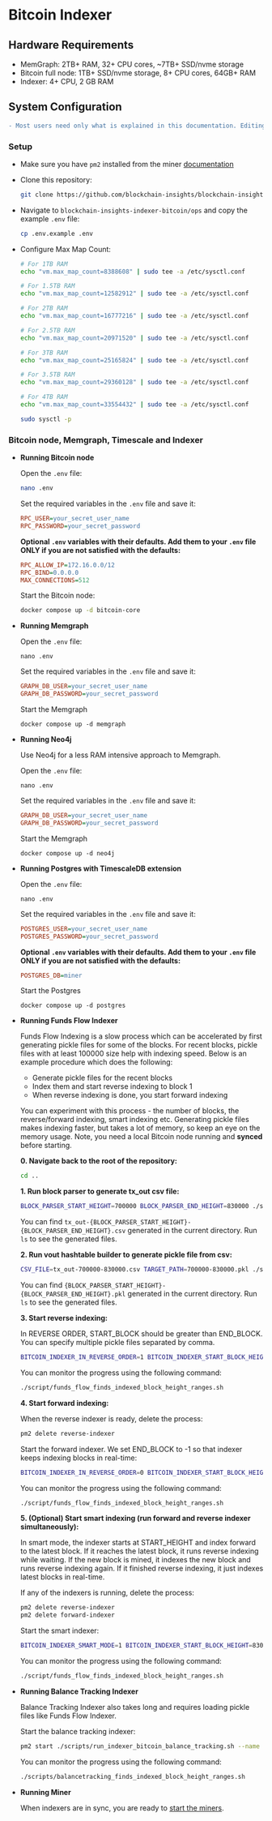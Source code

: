 # Bitcoin Indexer

## Hardware Requirements
- MemGraph: 2TB+ RAM, 32+ CPU cores, ~7TB+ SSD/nvme storage
- Bitcoin full node: 1TB+ SSD/nvme storage, 8+ CPU cores, 64GB+ RAM
- Indexer: 4+ CPU, 2 GB RAM

## System Configuration

```diff
- Most users need only what is explained in this documentation. Editing the docker-compose files and the optional variables may create problems and is for advanced users only!
```

### Setup

- Make sure you have `pm2` installed from the miner [documentation](https://github.com/blockchain-insights/blockchain-insights-subnet/blob/main/MINER_SETUP.md#prerequisites)

- Clone this repository:
    ```bash
    git clone https://github.com/blockchain-insights/blockchain-insights-indexer-bitcoin.git
    ```
- Navigate to ```blockchain-insights-indexer-bitcoin/ops``` and copy the example ```.env``` file:
    ```bash
    cp .env.example .env
    ```
- Configure Max Map Count:
    ```bash
    # For 1TB RAM
    echo "vm.max_map_count=8388608" | sudo tee -a /etc/sysctl.conf
    
    # For 1.5TB RAM
    echo "vm.max_map_count=12582912" | sudo tee -a /etc/sysctl.conf
    
    # For 2TB RAM
    echo "vm.max_map_count=16777216" | sudo tee -a /etc/sysctl.conf
    
    # For 2.5TB RAM
    echo "vm.max_map_count=20971520" | sudo tee -a /etc/sysctl.conf
    
    # For 3TB RAM
    echo "vm.max_map_count=25165824" | sudo tee -a /etc/sysctl.conf
    
    # For 3.5TB RAM
    echo "vm.max_map_count=29360128" | sudo tee -a /etc/sysctl.conf
    
    # For 4TB RAM
    echo "vm.max_map_count=33554432" | sudo tee -a /etc/sysctl.conf

    sudo sysctl -p
    ```
### Bitcoin node, Memgraph, Timescale and Indexer
 
- **Running Bitcoin node**

    Open the ```.env``` file:
    ```bash
    nano .env
    ```
    Set the required variables in the ```.env``` file and save it:
    ```ini
    RPC_USER=your_secret_user_name
    RPC_PASSWORD=your_secret_password
    ```
    
    **Optional ```.env``` variables with their defaults. Add them to your ```.env``` file ONLY if you are not satisfied with the defaults:**
    ```ini
    RPC_ALLOW_IP=172.16.0.0/12
    RPC_BIND=0.0.0.0
    MAX_CONNECTIONS=512
    ```

    Start the Bitcoin node:
    ```bash
    docker compose up -d bitcoin-core
    ```

- **Running Memgraph**

    Open the ```.env``` file:
    ```
    nano .env
    ```

    Set the required variables in the ```.env``` file and save it:
    ```ini
    GRAPH_DB_USER=your_secret_user_name
    GRAPH_DB_PASSWORD=your_secret_password
    ```

    Start the Memgraph
    ```
    docker compose up -d memgraph
    ```
  
- **Running Neo4j**

    Use Neo4j for a less RAM intensive approach to Memgraph.

    Open the ```.env``` file:
    ```
    nano .env
    ```

    Set the required variables in the ```.env``` file and save it:
    ```ini
    GRAPH_DB_USER=your_secret_user_name
    GRAPH_DB_PASSWORD=your_secret_password
    ```

    Start the Memgraph
    ```
    docker compose up -d neo4j
    ```

- **Running Postgres with TimescaleDB extension**

    Open the ```.env``` file:
    ```
    nano .env
    ```

    Set the required variables in the ```.env``` file and save it:
    ```ini
    POSTGRES_USER=your_secret_user_name
    POSTGRES_PASSWORD=your_secret_password
    ```

    **Optional ```.env``` variables with their defaults. Add them to your ```.env``` file ONLY if you are not satisfied with the defaults:**
    ```ini
    POSTGRES_DB=miner
    ```

    Start the Postgres
    ```
    docker compose up -d postgres
    ```

- **Running Funds Flow Indexer**

    Funds Flow Indexing is a slow process which can be accelerated by first generating pickle files for some of the blocks.
    For recent blocks, pickle files with at least 100000 size help with indexing speed.
    Below is an example procedure which does the following:
     - Generate pickle files for the recent blocks
     - Index them and start reverse indexing to block 1
     - When reverse indexing is done, you start forward indexing

    You can experiment with this process - the number of blocks, the reverse/forward indexing, smart indexing etc. Generating pickle files makes indexing faster, but takes a lot of memory, so keep an eye on the memory usage. Note, you need a local Bitcoin node running and **synced** before starting.

    **0. Navigate back to the root of the repository:**
    ```bash
    cd ..
    ```

    **1. Run block parser to generate tx_out csv file:**
    ```bash
    BLOCK_PARSER_START_HEIGHT=700000 BLOCK_PARSER_END_HEIGHT=830000 ./scripts/run_indexer_bitcoin_block_parser.sh
    ```
    You can find `tx_out-{BLOCK_PARSER_START_HEIGHT}-{BLOCK_PARSER_END_HEIGHT}.csv` generated in the current directory. Run `ls` to see the generated files.

    **2. Run vout hashtable builder to generate pickle file from csv:**
    ```bash
    CSV_FILE=tx_out-700000-830000.csv TARGET_PATH=700000-830000.pkl ./scripts/run_indexer_bitcoin_vout_hashtable_builder.sh
    ```
    You can find `{BLOCK_PARSER_START_HEIGHT}-{BLOCK_PARSER_END_HEIGHT}.pkl` generated in the current directory. Run `ls` to see the generated files.
    
    **3. Start reverse indexing:**

    In REVERSE ORDER, START_BLOCK should be greater than END_BLOCK. You can specify multiple pickle files separated by comma. 
    ```bash
    BITCOIN_INDEXER_IN_REVERSE_ORDER=1 BITCOIN_INDEXER_START_BLOCK_HEIGHT=830000 BITCOIN_INDEXER_END_BLOCK_HEIGHT=0 BITCOIN_V2_TX_OUT_HASHMAP_PICKLES=700000-830000.pkl pm2 start ./scripts/run_indexer_bitcoin_funds_flow.sh --name reverse-indexer
    ```

    You can monitor the progress using the following command:
    ```bash
    ./script/funds_flow_finds_indexed_block_height_ranges.sh
    ```

    **4. Start forward indexing:**

    When the reverse indexer is ready, delete the process:

    ```bash
    pm2 delete reverse-indexer
    ```

    Start the forward indexer. We set END_BLOCK to -1 so that indexer keeps indexing blocks in real-time:
    ```bash
    BITCOIN_INDEXER_IN_REVERSE_ORDER=0 BITCOIN_INDEXER_START_BLOCK_HEIGHT=830000 BITCOIN_INDEXER_END_BLOCK_HEIGHT=-1 pm2 start ./scripts/run_indexer_bitcoin_funds_flow.sh --name forward-indexer
    ```

    You can monitor the progress using the following command:
    ```bash
    ./script/funds_flow_finds_indexed_block_height_ranges.sh
    ```

    **5. (Optional) Start smart indexing (run forward and reverse indexer simultaneously):**

    In smart mode, the indexer starts at START_HEIGHT and index forward to the latest block. If it reaches the latest block, it runs reverse indexing while waiting. If the new block is mined, it indexes the new block and runs reverse indexing again. If it finished reverse indexing, it just indexes latest blocks in real-time.

    If any of the indexers is running, delete the process:

    ```bash
    pm2 delete reverse-indexer
    pm2 delete forward-indexer
    ```

    Start the smart indexer:
    ```bash
    BITCOIN_INDEXER_SMART_MODE=1 BITCOIN_INDEXER_START_BLOCK_HEIGHT=830000 pm2 start ./scripts/run_indexer_bitcoin_funds_flow.sh --name smart-indexer
    ```

    You can monitor the progress using the following command:
    ```bash
    ./script/funds_flow_finds_indexed_block_height_ranges.sh
    ```

- **Running Balance Tracking Indexer**

    Balance Tracking Indexer also takes long and requires loading pickle files like Funds Flow Indexer.

    Start the balance tracking indexer:

    ```bash
    pm2 start ./scripts/run_indexer_bitcoin_balance_tracking.sh --name balance-tracking-indexer
    ```

    You can monitor the progress using the following command:
    ```bash
    ./scripts/balancetracking_finds_indexed_block_height_ranges.sh
    ```

- **Running Miner**

    When indexers are in sync, you are ready to [start the miners](https://github.com/blockchain-insights/blockchain-insights-subnet/blob/main/MINER_SETUP.md).